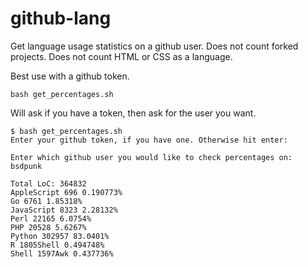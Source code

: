 # github-lang
Get language usage statistics on a github user.
Does not count forked projects.
Does not count HTML or CSS as a language.

Best use with a github token.

```
bash get_percentages.sh
```

Will ask if you have a token, then ask for the user you want.



```
$ bash get_percentages.sh 
Enter your github token, if you have one. Otherwise hit enter: 

Enter which github user you would like to check percentages on: bsdpunk

Total LoC: 364832
AppleScript 696 0.190773%
Go 6761 1.85318%
JavaScript 8323 2.28132%
Perl 22165 6.0754%
PHP 20528 5.6267%
Python 302957 83.0401%
R 1805Shell 0.494748%
Shell 1597Awk 0.437736%
```

